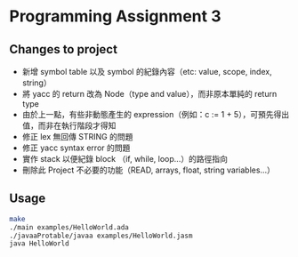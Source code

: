 # Programming Assignment 3

## Changes to project

- 新增 symbol table 以及 symbol 的紀錄內容（etc: value, scope, index, string）
- 將 yacc 的 return 改為 Node（type and value），而非原本單純的 return type
- 由於上一點，有些非動態產生的 expression（例如：c := 1 + 5），可預先得出值，而非在執行階段才得知
- 修正 lex 無回傳 STRING 的問題
- 修正 yacc syntax error 的問題
- 實作 stack 以便紀錄 block （if, while, loop...）的路徑指向
- 刪除此 Project 不必要的功能（READ, arrays, float, string variables...）

## Usage

``` bash
make
./main examples/HelloWorld.ada
./javaaProtable/javaa examples/HelloWorld.jasm
java HelloWorld
```
